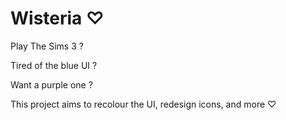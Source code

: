 # Wisteria ♡

Play The Sims 3 ?

Tired of the blue UI ?

Want a purple one ?

This project aims to recolour the UI, redesign icons, and more ♡
